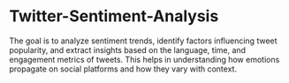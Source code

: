 # Twitter-Sentiment-Analysis
The goal is to analyze sentiment trends, identify factors influencing tweet popularity, and extract insights based on the language, time, and engagement metrics of tweets. This helps in understanding how emotions propagate on social platforms and how they vary with context.
